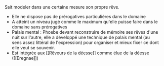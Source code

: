 Sait modeler dans une certaine mesure son propre rêve.
- Elle ne dispose pas de prérogatives particulières dans le domaine
- A atteint un niveau jugé comme le maximum qu'elle puisse faire dans le domaine sans prérogatives
- Palais mental : Phoebe devant reconstruire de mémoire ses rêves d'une nuit sur l'autre, elle a développé une technique de palais mental (au sens assez littéral de l'expression) pour organiser et mieux fixer ce dont elle veut se souvenir.
- Est intégrée aux [[Rêveurs de la déesse]] comme élue de la déesse ([[Eregnae]])
